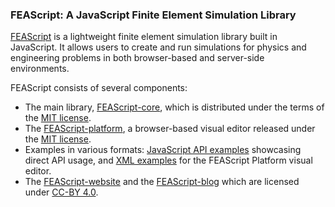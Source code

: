 ### FEAScript: A JavaScript Finite Element Simulation Library

<a href="https://feascript.com/" target="_blank">FEAScript</a> is a lightweight finite element simulation library built in JavaScript. It allows users to create and run simulations for physics and engineering problems in both browser-based and server-side environments.

FEAScript consists of several components:

- The main library, [FEAScript-core](https://github.com/FEAScript/FEAScript), which is distributed under the terms of the <a href="https://github.com/FEAScript/FEAScript-core/blob/main/LICENSE" target="_blank">MIT license</a>.
- The [FEAScript-platform](https://github.com/FEAScript/FEAScript-platform), a browser-based visual editor released under the <a href="https://github.com/FEAScript/FEAScript-platform/blob/main/LICENSE" target="_blank">MIT license</a>.
- Examples in various formats: [JavaScript API examples](https://github.com/FEAScript/FEAScript-core/tree/main/examples) showcasing direct API usage, and [XML examples](https://github.com/FEAScript/FEAScript-platform/tree/main/examples) for the FEAScript Platform visual editor.
- The [FEAScript-website](https://github.com/FEAScript/FEAScript-website) and the [FEAScript-blog](https://github.com/FEAScript/FEAScript-blog) which are licensed under <a href="https://github.com/FEAScript/FEAScript-website/blob/main/LICENSE" target="_blank">CC-BY 4.0</a>.
